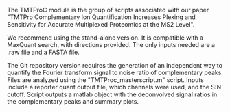The TMTProC module is the group of scripts associated with our paper "TMTPro Complementary Ion Quantification Increases Plexing and Sensitivity for Accurate Multiplexed Proteomics at the MS2 Level".

We recommend using the stand-alone version. It is compatible with a MaxQuant search, with directions provided. The only inputs needed are a .raw file and a FASTA file.

The Git repository version requires the generation of an independent way to quantify the Fourier transform signal to noise ratio of complementary peaks. Files are analyzed using the "TMTProc_masterscript.m" script. Inputs include a reporter quant output file, which channels were used, and the S:N cutoff. Script outputs a matlab object with the deconvolved signal ratios in the complementary peaks and summary plots.
